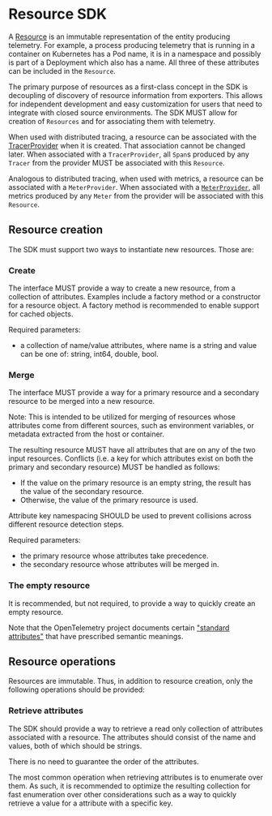 # Resource SDK

A [Resource](../overview.md#resources) is an immutable representation of the entity producing
telemetry. For example, a process producing telemetry that is running in a
container on Kubernetes has a Pod name, it is in a namespace and possibly is
part of a Deployment which also has a name. All three of these attributes can be
included in the `Resource`.

The primary purpose of resources as a first-class concept in the SDK is
decoupling of discovery of resource information from exporters. This allows for
independent development and easy customization for users that need to integrate
with closed source environments. The SDK MUST allow for creation of `Resources` and
for associating them with telemetry.

When used with distributed tracing, a resource can be associated with the
[TracerProvider](../trace/sdk.md#tracer-sdk) when it is created.
That association cannot be changed later.
When associated with a `TracerProvider`,
all `Span`s produced by any `Tracer` from the provider MUST be associated with this `Resource`.

Analogous to distributed tracing, when used with metrics,
a resource can be associated with a `MeterProvider`.
When associated with a [`MeterProvider`](../metrics/api.md#meter-interface),
all metrics produced by any `Meter` from the provider will be
associated with this `Resource`.

## Resource creation

The SDK must support two ways to instantiate new resources. Those are:

### Create

The interface MUST provide a way to create a new resource, from a collection of
attributes. Examples include a factory method or a constructor for a resource
object. A factory method is recommended to enable support for cached objects.

Required parameters:

- a collection of name/value attributes, where name is a string and value can be one
  of: string, int64, double, bool.

### Merge

The interface MUST provide a way for a primary resource and a
secondary resource to be merged into a new resource.

Note: This is intended to be utilized for merging of resources whose attributes
come from different sources,
such as environment variables, or metadata extracted from the host or container.

The resulting resource MUST have all attributes that are on any of the two input resources.
Conflicts (i.e. a key for which attributes exist on both the primary and secondary resource)
MUST be handled as follows:

* If the value on the primary resource is an empty string, the result has the value of the secondary resource.
* Otherwise, the value of the primary resource is used.

Attribute key namespacing SHOULD be used to prevent collisions across different
resource detection steps.

Required parameters:

- the primary resource whose attributes take precedence.
- the secondary resource whose attributes will be merged in.

### The empty resource

It is recommended, but not required, to provide a way to quickly create an empty
resource.

Note that the OpenTelemetry project documents certain ["standard
attributes"](semantic_conventions/README.md) that have prescribed semantic meanings.

## Resource operations

Resources are immutable. Thus, in addition to resource creation,
only the following operations should be provided:

### Retrieve attributes

The SDK should provide a way to retrieve a read only collection of attributes
associated with a resource. The attributes should consist of the name and values,
both of which should be strings.

There is no need to guarantee the order of the attributes.

The most common operation when retrieving attributes is to enumerate over them. As
such, it is recommended to optimize the resulting collection for fast
enumeration over other considerations such as a way to quickly retrieve a value
for a attribute with a specific key.
